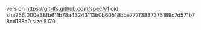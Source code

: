 version https://git-lfs.github.com/spec/v1
oid sha256:000e38fb611b78a43243113b0b60518bbe777f3837375189c7d571b78cd138a0
size 5170
